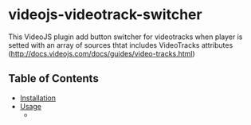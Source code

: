 # videojs-videotrack-switcher

This VideoJS plugin add button switcher for videotracks when player is setted
with an array of sources thtat includes VideoTracks attributes (http://docs.videojs.com/docs/guides/video-tracks.html)

## Table of Contents

- [Installation](#installation)
- [Usage](#usage)
  - [<script> Tag](#script-tag)
  - [Browserify](#browserify)
  - [RequireJS/AMD](#requirejs-amd)
- [Plugin options](#plugin-options)
- [License](#license)

<!-- START doctoc -->
<!-- END doctoc -->



## Installation

Install via npm (preferred):

```sh
npm install --save videojs-videotrack-switcher
```

## Usage

To include videojs-videotrack-switcher on your website or web application, use any of the following methods.

### `<script>` Tag

This is the simplest case. Get the script in whatever way you prefer and include the plugin _after_ you include [video.js][videojs], so that the `videojs` global is available.

```html
<script src="//path/to/video.min.js"></script>
<script src="//path/to/videojs-videotrack-switcher.min.js"></script>
<script>
  var player = videojs('my-video');

  player.videotrackSwitcher();
</script>
```

### Browserify

When using with Browserify, install videojs-videotrack-switcher via npm and `require` the plugin as you would any other module.

```js
var videojs = require('video.js');

// The actual plugin function is exported by this module, but it is also
// attached to the `Player.prototype`; so, there is no need to assign it
// to a variable.
require('videojs-videotrack-switcher');

var player = videojs('my-video');

player.videotrackSwitcher();
```

### RequireJS/AMD

When using with RequireJS (or another AMD library), get the script in whatever way you prefer and `require` the plugin as you normally would:

```js
require(['video.js', 'videojs-videotrack-switcher'], function(videojs) {
  var player = videojs('my-video');

  player.videotrackSwitcher();
});
```

## Plugin Options

#### defaultSelected
* Type: `number`
* Optional

Indicates the track index selected to play first. (If browser can play it).
If it is not specified, the first one with the `kind` attribute 'main' is selected.

#### continued
* Type: `boolean`
* Optional

When `continued` is set to `true` the playback continued at last position when track changes.


## License

MIT. Copyright (c) Davi <dluna@tbxnet.com>


[videojs]: http://videojs.com/
